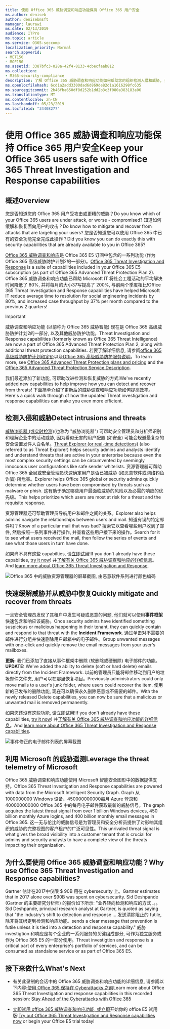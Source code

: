 ```yaml
---
title: 使用 Office 365 威胁调查和响应功能保持 Office 365 用户安全
ms.author: deniseb
author: denisebmsft
manager: laurawi
ms.date: 02/13/2019
audience: ITPro
ms.topic: article
ms.service: O365-seccomp
localization_priority: Normal
search.appverid:
- MET150
- MOE150
ms.assetid: 3387bfc3-028a-42f4-8133-4cbecfaab812
ms.collection:
- M365-security-compliance
description: 了解 Office 365 威胁调查和响应功能如何帮助您的组织检测入侵和威胁, 并快速缓解和恢复威胁。
ms.openlocfilehash: 6cd1a2add3300dad6d869de82d1a1616298fc635
ms.sourcegitcommit: 2b46fba650df8d252b1dd2b3c3f080a383183a06
ms.translationtype: MT
ms.contentlocale: zh-CN
ms.lasthandoff: 05/23/2019
ms.locfileid: "34408277"
---
```

# <a name="keep-your-office-365-users-safe-with-office-365-threat-investigation-and-response-capabilities"></a><span data-ttu-id="d0166-103">使用 Office 365 威胁调查和响应功能保持 Office 365 用户安全</span><span class="sxs-lookup"><span data-stu-id="d0166-103">Keep your Office 365 users safe with Office 365 Threat Investigation and Response capabilities</span></span>

## <a name="overview"></a><span data-ttu-id="d0166-104">概述</span><span class="sxs-lookup"><span data-stu-id="d0166-104">Overview</span></span>

<span data-ttu-id="d0166-105">您是否知道您的 Office 365 用户受攻击或更糟的威胁？</span><span class="sxs-lookup"><span data-stu-id="d0166-105">Do you know which of your Office 365 users are under attack, or worse - compromised?</span></span> <span data-ttu-id="d0166-106">知道如何缓解和恢复面向用户的攻击？</span><span class="sxs-lookup"><span data-stu-id="d0166-106">Do know how to mitigate and recover from attacks that are targeting your users?</span></span> <span data-ttu-id="d0166-107">您是否知道您可以使用 Office 365 中已有的安全功能完全完成此操作？</span><span class="sxs-lookup"><span data-stu-id="d0166-107">Did you know you can do exactly this with security capabilities that are already available to you in Office 365?</span></span> 
  
<span data-ttu-id="d0166-108">[Office 365 威胁调查和响应](office-365-ti.md)是 Office 365 E5 订阅中包含的一系列功能 (作为 Office 365 高级威胁防护计划2的一部分)。</span><span class="sxs-lookup"><span data-stu-id="d0166-108">[Office 365 Threat Investigation and Response](office-365-ti.md) is a suite of capabilities included in your Office 365 E5 subscription (as part of Office 365 Advanced Threat Protection Plan 2).</span></span> <span data-ttu-id="d0166-109">Office 365 威胁调查和响应功能已帮助 Microsoft IT 将社会工程活动的平均解决时间降低了 80%, 并将每月的大小37写提高了 200%, 与前两个季度相比!</span><span class="sxs-lookup"><span data-stu-id="d0166-109">Office 365 Threat Investigation and Response capabilities have helped Microsoft IT reduce average time to resolution for social engineering incidents by 80%, and increased case throughput by 37% per month compared to the previous 2 quarters!</span></span> 

> [!IMPORTANT]
> <span data-ttu-id="d0166-110">威胁调查和响应功能 (以前称为 Office 365 威胁智能) 现在是 Office 365 高级威胁防护计划2的一部分, 以及其他威胁防护功能。</span><span class="sxs-lookup"><span data-stu-id="d0166-110">Threat Investigation and Response capabilities (formerly known as Office 365 Threat Intelligence) are now a part of Office 365 Advanced Threat Protection Plan 2, along with additional threat protection capabilities.</span></span> <span data-ttu-id="d0166-111">若要了解详细信息, 请参阅[office 365 高级威胁防护计划和定价](https://products.office.com/exchange/advance-threat-protection)以及[Office 365 高级威胁防护服务说明](https://docs.microsoft.com/office365/servicedescriptions/office-365-advanced-threat-protection-service-description)。</span><span class="sxs-lookup"><span data-stu-id="d0166-111">To learn more, see [Office 365 Advanced Threat Protection plans and pricing](https://products.office.com/exchange/advance-threat-protection) and the [Office 365 Advanced Threat Protection Service Description](https://docs.microsoft.com/office365/servicedescriptions/office-365-advanced-threat-protection-service-description).</span></span>
  
<span data-ttu-id="d0166-112">我们最近添加了新功能, 可帮助改进检测和恢复威胁的方式!</span><span class="sxs-lookup"><span data-stu-id="d0166-112">We've recently added new capabilities to help improve how you can detect and recover from threats!</span></span> <span data-ttu-id="d0166-113">下面简单介绍了更新后的威胁调查和响应功能如何提高效率。</span><span class="sxs-lookup"><span data-stu-id="d0166-113">Here's a quick walk through of how the updated Threat investigation and response capabilities can make you even more efficient.</span></span>
  
## <a name="detect-intrusions-and-threats"></a><span data-ttu-id="d0166-114">检测入侵和威胁</span><span class="sxs-lookup"><span data-stu-id="d0166-114">Detect intrusions and threats</span></span>

<span data-ttu-id="d0166-115">[威胁浏览器 (或实时检测)](threat-explorer.md)(也称为 "威胁浏览器") 可帮助安全管理员和分析师识别和理解企业中的活动威胁, 因为看似无害的用户配置 (如安全) 可能会规避最复杂的安全设置发件人白名单。</span><span class="sxs-lookup"><span data-stu-id="d0166-115">[Threat Explorer (or real-time detections)](threat-explorer.md) (also referred to as Threat Explorer) helps security admins and analysts identify and understand threats that are active in your enterprise because even the most complex security settings can be circumvented by seemingly innocuous user configurations like safe sender whitelists.</span></span> <span data-ttu-id="d0166-116">资源管理器可帮助 Office 365 全局或安全管理员快速确定用户是否已被威胁 (如恶意软件或网络钓鱼诈骗) 所危害。</span><span class="sxs-lookup"><span data-stu-id="d0166-116">Explorer helps Office 365 global or security admins quickly determine whether users have been compromised by threats such as malware or phish.</span></span> <span data-ttu-id="d0166-117">这有助于确定哪些用户最面临威胁的风险以及必需的响应的优先级。</span><span class="sxs-lookup"><span data-stu-id="d0166-117">This helps prioritize which users are most at risk for a threat and the requisite response.</span></span> 
  
<span data-ttu-id="d0166-118">资源管理器还可帮助管理员导航用户和邮件之间的关系。</span><span class="sxs-lookup"><span data-stu-id="d0166-118">Explorer also helps admins navigate the relationships between users and mail.</span></span> <span data-ttu-id="d0166-119">知道有误的特定邮件吗？</span><span class="sxs-lookup"><span data-stu-id="d0166-119">Know of a particular mail that was bad?</span></span> <span data-ttu-id="d0166-120">搜索它以查看哪些用户收到了邮件, 然后按照一系列事件进行操作, 并查看这些用户接下来的操作。</span><span class="sxs-lookup"><span data-stu-id="d0166-120">Search for it to see what users received the mail, then follow the series of events and see what those users in turn have done.</span></span>

<span data-ttu-id="d0166-121">如果尚不具有这些 capabilties, 请[立即试用](https://aka.ms/tryo365threatintel3)!</span><span class="sxs-lookup"><span data-stu-id="d0166-121">If you don't already have these capabilties, [try it now](https://aka.ms/tryo365threatintel3)!</span></span> <span data-ttu-id="d0166-122">并[了解有关 Office 365 威胁调查和响应的详细信息](https://aka.ms/readmoreabouto365threatintel)。</span><span class="sxs-lookup"><span data-stu-id="d0166-122">And [learn more about Office 365 Threat Investigation and Response](https://aka.ms/readmoreabouto365threatintel).</span></span>
  
![Office 365 中的威胁资源管理器的屏幕截图, 由恶意软件系列进行颜色编码](media/591338dd-252a-437d-b5f2-87aa42e74b0c.png)
  
## <a name="quickly-mitigate-and-recover-from-threats"></a><span data-ttu-id="d0166-124">快速缓解威胁并从威胁中恢复</span><span class="sxs-lookup"><span data-stu-id="d0166-124">Quickly mitigate and recover from threats</span></span>

<span data-ttu-id="d0166-125">一旦安全管理员发现了其租户中发生可疑或恶意的问题, 他们就可以使用**事件框架**快速包含和响应该威胁。</span><span class="sxs-lookup"><span data-stu-id="d0166-125">Once security admins have identified something suspicious or malicious happening in their tenant, they can quickly contain and respond to that threat with the **Incident Framework**.</span></span> <span data-ttu-id="d0166-126">通过单击对不需要的邮件进行分组并快速删除用户邮箱中的电子邮件。</span><span class="sxs-lookup"><span data-stu-id="d0166-126">Group unwanted messages with one-click and quickly remove the email messages from your user's mailboxes.</span></span> 
  
 <span data-ttu-id="d0166-127">**更新:** 我们已添加了直接从事件框架中删除 (软删除或硬删除) 电子邮件的功能。</span><span class="sxs-lookup"><span data-stu-id="d0166-127">**UPDATE:** We've added the ability to delete (soft or hard delete) emails directly from the Incident Framework.</span></span> <span data-ttu-id="d0166-128">以前的管理员只能将邮件移动到用户的垃圾邮件文件夹, 用户可以在那里恢复项目。</span><span class="sxs-lookup"><span data-stu-id="d0166-128">Previously administrators could only move mails to a user's junk folder, where users could recover the item.</span></span> <span data-ttu-id="d0166-129">使用新的已发布的删除功能, 现在可以确保永久删除恶意或不需要的邮件。</span><span class="sxs-lookup"><span data-stu-id="d0166-129">With the newly released Delete capabilities, you can now be sure that a malicious or unwanted mail is removed permanently.</span></span> 
  
<span data-ttu-id="d0166-130">如果您还没有这些功能, 请[立即试用](https://aka.ms/tryo365threatintel3)!</span><span class="sxs-lookup"><span data-stu-id="d0166-130">If you don't already have these capabilities, [try it now](https://aka.ms/tryo365threatintel3)!</span></span> <span data-ttu-id="d0166-131">并[了解有关 Office 365 威胁调查和响应功能的详细信息](https://aka.ms/readmoreabouto365threatintel)。</span><span class="sxs-lookup"><span data-stu-id="d0166-131">And [learn more about Office 365 Threat Investigation and Response capabilities](https://aka.ms/readmoreabouto365threatintel).</span></span>
  
![事件修正的电子邮件列表的屏幕截图](media/9d8452d3-d8d2-4b26-81f9-76396e08dd17.png)
  
## <a name="leverage-the-threat-telemetry-of-microsoft"></a><span data-ttu-id="d0166-133">利用 Microsoft 的威胁遥测</span><span class="sxs-lookup"><span data-stu-id="d0166-133">Leverage the threat telemetry of Microsoft</span></span>

<span data-ttu-id="d0166-134">Office 365 威胁调查和响应功能使用 Microsoft 智能安全图形中的数据提供支持。</span><span class="sxs-lookup"><span data-stu-id="d0166-134">Office 365 Threat Investigation and Response capabilities are powered with data from the Microsoft Intelligent Security Graph.</span></span> <span data-ttu-id="d0166-135">Graph 从 1000000000 Windows 设备、450000000000每月 Azure 登录和 400000000000 Office 365 中的每月电子邮件获取最新的威胁信号。</span><span class="sxs-lookup"><span data-stu-id="d0166-135">The graph acquires the latest threat signal from over 1 billion Windows devices, 450 billion monthly Azure logins, and 400 billion monthly email messages in Office 365.</span></span> <span data-ttu-id="d0166-136">这一无与伦比的威胁信号是为管理员和安全分析员提供了对影响其组织的威胁的完整视图的客户租户的广泛可见性。</span><span class="sxs-lookup"><span data-stu-id="d0166-136">This unrivaled threat signal is what gives the broad visibility into a customer tenant that is crucial for admins and security analysts to have a complete view of the threats impacting their organization.</span></span> 
  
   
## <a name="why-use-office-365-threat-investigation-and-response-capabilities"></a><span data-ttu-id="d0166-137">为什么要使用 Office 365 威胁调查和响应功能？</span><span class="sxs-lookup"><span data-stu-id="d0166-137">Why use Office 365 Threat Investigation and Response capabilities?</span></span>

<span data-ttu-id="d0166-138">Gartner 估计在2017中仅限 $ 90B 用在 cybersecurity 上。</span><span class="sxs-lookup"><span data-stu-id="d0166-138">Gartner estimates that in 2017 alone over $90B was spent on cybersecurity.</span></span> <span data-ttu-id="d0166-139">Sid Deshpande (Gartner 的主要研究分析师) 的报价如下所示: "业界转向检测和响应的方式 .。。</span><span class="sxs-lookup"><span data-stu-id="d0166-139">Sid Deshpande, principal research analyst at Gartner, is quoted as saying that "the industry's shift to detection and response …</span></span> <span data-ttu-id="d0166-140">发送清除阻止的 futile, 除非将其绑定到检测和响应功能。</span><span class="sxs-lookup"><span data-stu-id="d0166-140">sends a clear message that prevention is futile unless it is tied into a detection and response capability."</span></span> <span data-ttu-id="d0166-141">威胁 investigtion 和响应是每个企业的一系列服务的关键组成部分, 可作为独立服务或作为 Office 365 E5 的一部分使用。</span><span class="sxs-lookup"><span data-stu-id="d0166-141">Threat investigtion and response is a critical part of every enterprise's portfolio of services, and can be consumed as standalone service or as part of Office 365 E5.</span></span>
  
## <a name="whats-next"></a><span data-ttu-id="d0166-142">接下来做什么</span><span class="sxs-lookup"><span data-stu-id="d0166-142">What's Next</span></span>

- <span data-ttu-id="d0166-143">有关此录制的会话中的 Office 365 威胁调查和响应功能的详细信息, 请参阅以下内容:[使用 Office 365 保持在 Cyberattacks 之前](https://myignite.microsoft.com/videos/53723)</span><span class="sxs-lookup"><span data-stu-id="d0166-143">Learn more about Office 365 Threat Investigation and response capabilities  in this recorded session: [Stay Ahead of the Cyberattacks with Office 365](https://myignite.microsoft.com/videos/53723)</span></span>
    
- <span data-ttu-id="d0166-144">[立即试用 office 365 威胁调查和响应功能, 或立即](https://aka.ms/tryo365threatintel3)开始你的 office E5 试用版!</span><span class="sxs-lookup"><span data-stu-id="d0166-144">[Try out Office 365 Threat Investigation and Response capabilities now](https://aka.ms/tryo365threatintel3) or begin your Office E5 trial today!</span></span> 
    

